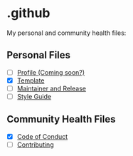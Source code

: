 # .github

My personal and community health files:

## Personal Files

- [ ] [Profile (Coming soon?)](https://github.com/KatherineMichel/.github/blob/master/profile.yml)
- [x] [Template](https://github.com/KatherineMichel/template)
- [ ] [Maintainer and Release](https://github.com/KatherineMichel/.github/blob/master/MAINTAINER_AND_RELEASE.md)
- [ ] [Style Guide](https://github.com/KatherineMichel/.github/blob/master/STYLE_GUIDE.md)

## Community Health Files

- [x] [Code of Conduct](https://github.com/KatherineMichel/.github/blob/master/CODE_OF_CONDUCT.md)
- [ ] [Contributing](https://github.com/KatherineMichel/.github/blob/master/CONTRIBUTING.md)
